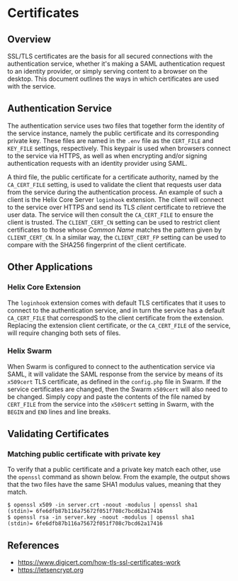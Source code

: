 # Certificates

## Overview

SSL/TLS certificates are the basis for all secured connections with the
authentication service, whether it's making a SAML authentication request to an
identity provider, or simply serving content to a browser on the desktop. This
document outlines the ways in which certificates are used with the service.

## Authentication Service

The authentication service uses two files that together form the identity of the
service instance, namely the public certificate and its corresponding private
key. These files are named in the `.env` file as the `CERT_FILE` and `KEY_FILE`
settings, respectively. This keypair is used when browsers connect to the
service via HTTPS, as well as when encrypting and/or signing authentication
requests with an identity provider using SAML.

A third file, the public certificate for a certificate authority, named by the
`CA_CERT_FILE` setting, is used to validate the client that requests user data
from the service during the authentication process. An example of such a client
is the Helix Core Server `loginhook` extension. The client will connect to the
service over HTTPS and send its TLS _client_ certificate to retrieve the user
data. The service will then consult the `CA_CERT_FILE` to ensure the client is
trusted. The `CLIENT_CERT_CN` setting can be used to restrict client
certificates to those whose _Common Name_ matches the pattern given by
`CLIENT_CERT_CN`. In a similar way, the `CLIENT_CERT_FP` setting can be used to
compare with the SHA256 fingerprint of the client certificate.

## Other Applications

### Helix Core Extension

The `loginhook` extension comes with default TLS certificates that it uses to
connect to the authentication service, and in turn the service has a default
`CA_CERT_FILE` that correspondS to the client certificate from the extension.
Replacing the extension client certificate, or the `CA_CERT_FILE` of the
service, will require changing both sets of files.

### Helix Swarm

When Swarm is configured to connect to the authentication service via SAML, it
will validate the SAML response from the service by means of its `x509cert` TLS
certificate, as defined in the `config.php` file in Swarm. If the service
certificates are changed, then the Swarm `x509cert` will also need to be
changed. Simply copy and paste the contents of the file named by `CERT_FILE`
from the service into the `x509cert` setting in Swarm, with the `BEGIN` and
`END` lines and line breaks.

## Validating Certificates

### Matching public certificate with private key

To verify that a public certificate and a private key match each other, use the
`openssl` command as shown below. From the example, the output shows that the
two files have the same SHA1 modulus values, meaning that they match.

```shell
$ openssl x509 -in server.crt -noout -modulus | openssl sha1
(stdin)= 6fe6dfb87b116a75672f051f708c7bcd62a17416
$ openssl rsa -in server.key -noout -modulus | openssl sha1
(stdin)= 6fe6dfb87b116a75672f051f708c7bcd62a17416
```

## References

* https://www.digicert.com/how-tls-ssl-certificates-work
* https://letsencrypt.org
